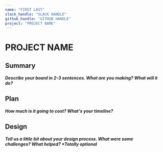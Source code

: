 ```yaml
---
name: "FIRST LAST"
slack_handle: "SLACK HANDLE"
github_handle: "GITHUB HANDLE"
project: "PROJECT NAME"
---
```


# PROJECT NAME
## Summary
##### Describe your board in 2-3 sentences. What are you making? What will it do?

## Plan
##### How much is it going to cost? What's your timeline?

## Design
##### Tell us a little bit about your design process. What were some challenges? What helped? ***Totally optional**